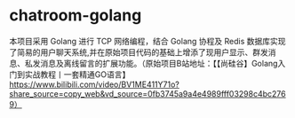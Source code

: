 # chatroom-golang
本项目采用 Golang 进行 TCP 网络编程，结合 Golang 协程及 Redis 数据库实现了简易的用户聊天系统,并在原始项目代码的基础上增添了现用户显示、群发消息、私发消息及离线留言的扩展功能。（原始项目B站地址：【【尚硅谷】Golang入门到实战教程丨一套精通GO语言】 https://www.bilibili.com/video/BV1ME411Y71o?share_source=copy_web&vd_source=0fb3745a9a4e4989fff03298c4bc2769）
